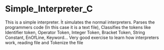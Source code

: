 # Simple_Interpreter_C
This is a simple interpreter. İt simulates the normal interpreters. Parses the programmers code (In this case it is a text file), Classifies the tokens like Identifier token, Operator Token, Integer Token, Bracket Token, String Constant, EnOfLine, Keyword... Very good exercise to learn how interpreters work, reading file and Tokenize the file 
